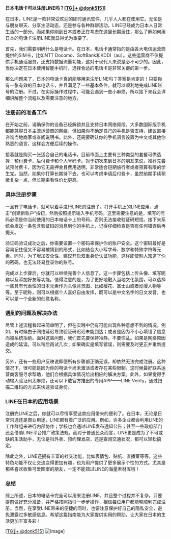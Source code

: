 **日本电话卡可以注册LINE吗？[[TG💪+ @donk5151](https://t.me/s/donk5151)]**

在日本，LINE是一款非常受欢迎的即时通讯软件，几乎人人都在使用它。无论是与朋友聊天、分享生活动态，还是参与各种群聊活动，LINE已经成为日本人日常生活的一部分。而如果你刚到日本或者正在考虑在这里长期居住，那么了解如何用日本的电话卡注册LINE就显得尤为重要了。

首先，我们需要明确什么是电话卡。在日本，电话卡通常指的是由各大电信运营商提供的SIM卡，比如NTT Docomo、SoftBank和KDDI（au）。这些运营商不仅提供手机通话服务，还支持数据流量功能，这对于现代人来说是必不可少的。因此，当你决定在日本使用智能手机时，选择合适的电话卡是非常关键的第一步。

那么问题来了，日本的电话卡真的能够用来注册LINE吗？答案是肯定的！只要你有一张有效的日本电话卡，并且满足了一些基本条件，就可以顺利地完成LINE账号的注册。不过，在实际操作过程中，可能会遇到一些小麻烦，所以接下来我会详细讲解整个流程以及需要注意的地方。

### 注册前的准备工作

在开始之前，请确保你的设备已经解锁并且支持日本网络频段。大多数国际版手机都能兼容日本主流运营商的网络，但如果你不确定自己的手机是否支持，建议直接咨询当地商家或查阅说明书。此外，还需要确认你的手机语言设置为中文或其他你熟悉的语言，这样会方便后续的操作。

接着就是购买一张适合自己的电话卡。目前市面上主要有三种类型的套餐可供选择：预付费卡、后付费卡和个人号码卡。对于初次来到日本的朋友来说，推荐先尝试预付费卡，因为它无需押金且费用透明，非常适合短期旅行者或者预算有限的学生党。当然，如果你打算长期待下去，也可以考虑申请后付费卡，虽然前期手续稍微复杂一点，但长期来看性价比更高。

### 具体注册步骤

一旦有了电话卡，就可以着手进行LINE的注册了。打开手机上的LINE应用，点击“创建新账户”按钮，然后按照提示输入手机号码。这里需要注意的是，填写的号码必须是你当前使用的日本电话卡上的号码，否则无法接收验证码短信。接下来系统会发送一条包含验证码的消息到你的手机上，记得仔细检查是否有任何错误后再提交。

验证码验证成功之后，你需要设置一个密码来保护你的账户安全。这个密码最好是容易记住但又不容易被猜到的形式，比如结合大小写字母、数字和特殊字符等元素。同时，为了增加安全性，建议开启双重身份认证功能，这样即使别人知道了你的密码，也无法轻易登录你的账号。

完成以上步骤后，你就可以继续完善个人信息了。这一步骤包括上传头像、填写昵称以及添加好友等功能。值得注意的是，为了更好地融入当地文化氛围，可以选择一些具有代表性的日本元素作为头像背景图，比如樱花、富士山或者动漫人物等等。至于昵称，则可以根据个人喜好自由发挥，既可以是中文名字的日文发音，也可以是一个全新的创意名称。

### 遇到的问题及解决办法

尽管上述流程看起来简单明了，但在实践中仍有可能出现各种意想不到的情况。例如，有时候由于网络延迟导致验证码迟迟未能到达；或者是因为不小心填错了信息而被系统拒绝。面对这些问题，我们首先要保持冷静，不要慌乱。如果是网络原因造成的延误，可以稍后再试几次；如果确实是填写错误，则需要及时更正并重新提交。

另外，还有一些用户反映说即便所有步骤都正确无误，却依然无法完成注册。这种情况下，很可能是因为你的电话卡尚未激活或者存在某些限制。这时候最好联系运营商客服寻求帮助，他们会根据具体情况给出相应的解决方案。此外，如果觉得手动输入验证码太麻烦，还可以下载官方推出的专用APP——LINE Verify，通过扫描二维码的方式来快速验证身份。

### LINE在日本的应用场景

注册完LINE之后，你就可以尽情享受这款应用带来的便利了。在日本，无论是日常沟通还是商业用途，LINE都有着广泛的应用。例如，许多企业都会利用LINE的工作群组来进行内部协作；学校也会通过LINE发布通知公告；甚至一些政府部门还会借助LINE平台推广政策法规。而对于普通民众而言，LINE更是成为了不可或缺的生活助手，无论是叫外卖、预约理发店，还是查询交通状况，都可以轻松搞定。

除此之外，LINE还拥有丰富的社交功能，比如表情包、贴纸、直播室等等。这些特色功能不仅让交流变得更加有趣，也为用户提供了更多展示个性的方式。尤其是那些喜欢收集可爱图案的朋友，一定不能错过LINE的海量素材库哦！

### 总结

综上所述，日本的电话卡完全可以用来注册LINE，并且整个过程并不复杂。只要提前做好充分准备，并严格按照指引一步步操作，相信每位用户都能够顺利完成注册。当然，在享受LINE带来的便捷的同时，也要注意保护好自己的隐私安全，避免泄露过多敏感信息。希望这篇指南能为大家提供实用的帮助，让大家在日本的生活更加丰富多彩！

[[TG💪+ @donk5151](https://t.me/s/donk5151) ![Image](https://i.postimg.cc/rwNCRYN7/Snipaste-2025-04-30-17-27-05.png)]